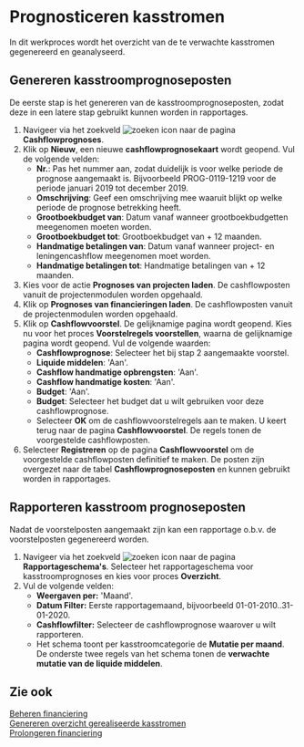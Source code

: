 # Prognosticeren kasstromen

In dit werkproces wordt het overzicht van de te verwachte kasstromen gegenereerd en geanalyseerd.

## Genereren kasstroomprognoseposten

De eerste stap is het genereren van de kasstroomprognoseposten, zodat deze in een latere stap gebruikt kunnen worden in rapportages.

1. Navigeer via het zoekveld ![zoeken icon](/assets/images/zoeken.png "zoeken icon") naar de pagina **Cashflowprognoses**.
2. Klik op **Nieuw**, een nieuwe **cashflowprognosekaart** wordt geopend. Vul de volgende velden:
	- **Nr.**: Pas het nummer aan, zodat duidelijk is voor welke periode de prognose aangemaakt is. Bijvoorbeeld PROG-0119-1219 voor de periode januari 2019 tot december 2019.
	- **Omschrijving**: Geef een omschrijving mee waaruit blijkt op welke periode de prognose betrekking heeft.
	- **Grootboekbudget van**: Datum vanaf wanneer grootboekbudgetten meegenomen moeten worden.
	- **Grootboekbudget tot**: Grootboekbudget van + 12 maanden.
	- **Handmatige betalingen van**: Datum vanaf wanneer project- en leningencashflow meegenomen moet worden.
	- **Handmatige betalingen tot**: Handmatige betalingen van + 12 maanden.
3. Kies voor de actie **Prognoses van projecten laden**. De cashflowposten vanuit de projectenmodulen worden opgehaald.
4. Klik op **Prognoses van financieringen laden**. De cashflowposten vanuit de projectenmodulen worden opgehaald.
5. Klik op **Cashflowvoorstel**. De gelijknamige pagina  wordt geopend. Kies nu voor het proces **Voorstelregels voorstellen**, waarna de gelijknamige pagina wordt geopend. Vul de volgende waarden:
	- **Cashflowprognose**: Selecteer het bij stap 2 aangemaakte voorstel.
	- **Liquide middelen**: 'Aan'.
	- **Cashflow handmatige opbrengsten**: 'Aan'.
	- **Cashflow handmatige kosten**: 'Aan'.
	- **Budget**: 'Aan'.
	- **Budget**: Selecteer het budget dat u wilt gebruiken voor deze cashflowprognose.
	- Selecteer **OK** om de cashflowvoorstelregels aan te maken. U keert terug naar de pagina **Cashflowvoorstel**. De regels tonen de voorgestelde cashflowposten.
6. Selecteer **Registreren** op de pagina **Cashflowvoorstel** om de voorgestelde cashflowposten definitief te maken. De posten zijn overgezet naar de tabel **Cashflowprognoseposten** en kunnen gebruikt worden in rapportages.

## Rapporteren kasstroom prognoseposten

Nadat de voorstelposten aangemaakt zijn kan een rapportage o.b.v. de voorstelposten gegenereerd worden.

1. Navigeer via het zoekveld ![zoeken icon](/assets/images/zoeken.png "zoeken icon") naar de pagina **Rapportageschema's**. Selecteer het rapportageschema voor kasstroomprognoses en kies voor proces **Overzicht**.
2. Vul de volgende velden:
	- **Weergaven per:** 'Maand'.
	- **Datum Filter:** Eerste rapportagemaand, bijvoorbeeld 01-01-2010..31-01-2020.
	- **Cashflowfilter:** Selecteer de cashflowprognose waarover u wilt rapporteren.
	- Het schema toont per kasstroomcategorie de **Mutatie per maand**. De onderste twee regels van het schema tonen de **verwachte mutatie van de liquide middelen**.

## Zie ook

[Beheren financiering](../beheren-financiering/)  
[Genereren overzicht gerealiseerde kasstromen](../genereren-overzicht-gerealiseerde-kasstromen/)  
[Prolongeren financiering](../prolongeren-financiering/)

